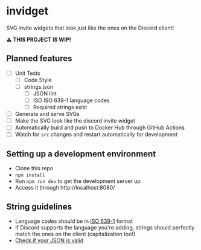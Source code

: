 # invidget

SVG invite widgets that look just like the ones on the Discord client!

**⚠ THIS PROJECT IS WIP!**

## Planned features

- [ ] Unit Tests
  - [ ] Code Style
  - [ ] strings.json
    - [ ] JSON lint
    - [ ] ISO ISO 639-1 language codes
    - [ ] Required strings exist
- [ ] Generate and serve SVGs
- [ ] Make the SVG look like the discord invite widget
- [ ] Automatically build and push to Docker Hub through GitHub Actions
- [ ] Watch for `src` changes and restart automatically for development

## Setting up a development environment

- Clone this repo
- `npm install`
- Run `npm run dev` to get the development server up
- Access it through http://localhost:8080/

## String guidelines

- Language codes should be in [ISO 639-1](https://en.wikipedia.org/wiki/ISO_639-1) format
- If Discord supports the language you're adding,  strings should perfectly match the ones on the client (capitalization too!)
- [Check if your JSON is valid](https://jsonlint.com/)

